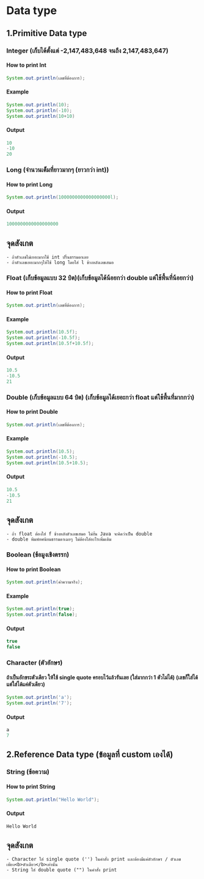 # Data type
## 1.Primitive Data type
### Integer (เก็บได้ตั้งแต่ -2,147,483,648 จนถึง 2,147,483,647)
#### How to print Int
```java
System.out.println(เลขที่ต้องการ);
```
#### Example
```java
System.out.println(10);
System.out.println(-10);
System.out.println(10+10)
```
#### Output
```java
10
-10
20
```

### Long (จำนวนเต็มที่ยาวมากๆ (ยาวกว่า int))
#### How to print Long
```java
System.out.println(1000000000000000000l);
```
#### Output
```java
1000000000000000000
```

## จุดสังเกต
```
- ถ้าตัวเลขไม่เยอะมากใช้ int ปริ้นธรรมดาเลย
- ถ้าตัวเลขเยอะมากๆให้ใช้ long โดยใส่ l ข้างหลังเลขเสมอ
```

### Float (เก็บข้อมูลแบบ 32 บิต)(เก็บข้อมูลได้น้อยกว่า double แต่ใช้พื้นที่น้อยกว่า)
#### How to print Float
```java
System.out.println(เลขที่ต้องการ);
```
#### Example
```java
System.out.println(10.5f);
System.out.println(-10.5f);
System.out.println(10.5f+10.5f);
```
#### Output
```java
10.5
-10.5
21
```

### Double (เก็บข้อมูลแบบ 64 บิต) (เก็บข้อมูลได้เยอะกว่า float แต่ใช้พื้นที่มากกว่า)
#### How to print Double
```java
System.out.println(เลขที่ต้องการ);
```
#### Example
```java
System.out.println(10.5);
System.out.println(-10.5);
System.out.println(10.5+10.5);
```
#### Output
```java
10.5
-10.5
21
```

## จุดสังเกต
```
- ถ้า float ต้องใส่ f ข้างหลังตัวเลขเสมอ ไม่งั้น Java จะคิดว่าเป็น double
- double พิมพ์ทศนิยมธรรมดาเฉยๆ ไม่ต้องใส่อะไรเพิ่มเติม
```

### Boolean (ข้อมูงเชิงตรรก)
#### How to print Boolean
```java
System.out.println(ค่าความจริง);
```
#### Example
```java
System.out.println(true);
System.out.println(false);
```
#### Output
```java
true
false
```

### Character (ตัวอักษร)
#### ถ้าเป็นอักขระตัวเดียว ให้ใช้ single quote ครอบไว้แล้วรันเลย (ใส่มากกว่า 1 ตัวไม่ได้) (เลขก็ใส่ได้แต่ใส่ได้แค่ตัวเดียว)
```java
System.out.println('a');
System.out.println('7');
```
#### Output
```java
a
7
```

## 2.Reference Data type (ข้อมูลที่ custom เองได้)
### String (ข้อความ)
#### How to print String
```java
System.out.println("Hello World");
```
#### Output
```java
Hello World
```

## จุดสังเกต
```
- Character ใส่ single quote ('') ในคำสั่ง print และต้องมีแค่ตัวอักษร / ตัวเลข เพียง<b>ตัวเดียว</b>เท่านั้น
- String ใส่ double quote ("") ในคำสั่ง print
```
